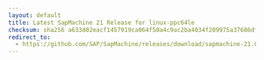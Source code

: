 ```yaml
---
layout: default
title: Latest SapMachine 21 Release for linux-ppc64le
checksum: sha256 a633d02eacf1457919ca064f50a4c9ac2ba4034f209975a37686df7cba70bfe8
redirect_to:
  - https://github.com/SAP/SapMachine/releases/download/sapmachine-21.0.7/sapmachine-jre-21.0.7_linux-ppc64le_bin.tar.gz
---
```

